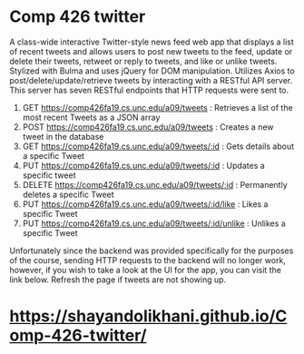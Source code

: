 # Comp 426 twitter
A class-wide interactive Twitter-style news feed web app that displays a list of recent tweets and allows users to post new tweets to the feed, update or delete their tweets, retweet or reply to tweets, and like or unlike tweets. Stylized with Bulma and uses jQuery for DOM manipulation. Utilizes Axios to post/delete/update/retrieve tweets by interacting with a RESTful API server. This server has seven RESTful endpoints that HTTP requests were sent to.

1. GET     https://comp426fa19.cs.unc.edu/a09/tweets            :  Retrieves a list of the most recent Tweets as a JSON array
2. POST    https://comp426fa19.cs.unc.edu/a09/tweets            :  Creates a new tweet in the database
3. GET     https://comp426fa19.cs.unc.edu/a09/tweets/:id        :  Gets details about a specific Tweet
4. PUT     https://comp426fa19.cs.unc.edu/a09/tweets/:id        :  Updates a specific tweet
5. DELETE  https://comp426fa19.cs.unc.edu/a09/tweets/:id        :  Permanently deletes a specific Tweet
6. PUT     https://comp426fa19.cs.unc.edu/a09/tweets/:id/like   :  Likes a specific Tweet
7. PUT     https://comp426fa19.cs.unc.edu/a09/tweets/:id/unlike :  Unlikes a specific Tweet


Unfortunately since the backend was provided specifically for the purposes of the course, sending HTTP requests to the backend will no longer work, however, if you wish to take a look at the UI for the app, you can visit the link below. Refresh the page if tweets are not showing up.

# https://shayandolikhani.github.io/Comp-426-twitter/
